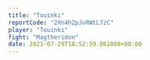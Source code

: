 ```yaml
---
title: "Touinki"
reportCode: "2Xn4hZpJvRWtL7zC"
player: "Touinki"
fight: "Magtheridon"
date: 2021-07-29T18:52:59.061000+00:00
---
```

